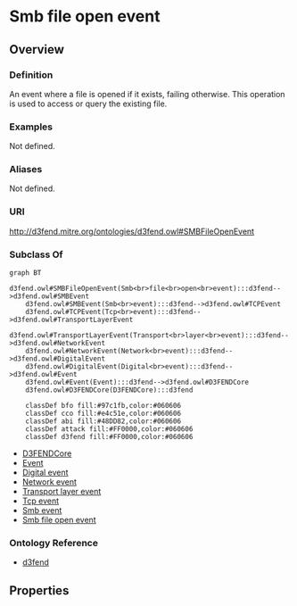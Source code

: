 # Smb file open event

## Overview

### Definition
An event where a file is opened if it exists, failing otherwise. This operation is used to access or query the existing file.

### Examples
Not defined.

### Aliases
Not defined.

### URI
http://d3fend.mitre.org/ontologies/d3fend.owl#SMBFileOpenEvent

### Subclass Of
```mermaid
graph BT
    d3fend.owl#SMBFileOpenEvent(Smb<br>file<br>open<br>event):::d3fend-->d3fend.owl#SMBEvent
    d3fend.owl#SMBEvent(Smb<br>event):::d3fend-->d3fend.owl#TCPEvent
    d3fend.owl#TCPEvent(Tcp<br>event):::d3fend-->d3fend.owl#TransportLayerEvent
    d3fend.owl#TransportLayerEvent(Transport<br>layer<br>event):::d3fend-->d3fend.owl#NetworkEvent
    d3fend.owl#NetworkEvent(Network<br>event):::d3fend-->d3fend.owl#DigitalEvent
    d3fend.owl#DigitalEvent(Digital<br>event):::d3fend-->d3fend.owl#Event
    d3fend.owl#Event(Event):::d3fend-->d3fend.owl#D3FENDCore
    d3fend.owl#D3FENDCore(D3FENDCore):::d3fend
    
    classDef bfo fill:#97c1fb,color:#060606
    classDef cco fill:#e4c51e,color:#060606
    classDef abi fill:#48DD82,color:#060606
    classDef attack fill:#FF0000,color:#060606
    classDef d3fend fill:#FF0000,color:#060606
```

- [D3FENDCore](/docs/ontology/reference/model/D3FENDCore/D3FENDCore.md)
- [Event](/docs/ontology/reference/model/D3FENDCore/Event/Event.md)
- [Digital event](/docs/ontology/reference/model/D3FENDCore/Event/Digital%20event/Digital%20event.md)
- [Network event](/docs/ontology/reference/model/D3FENDCore/Event/Digital%20event/Network%20event/Network%20event.md)
- [Transport layer event](/docs/ontology/reference/model/D3FENDCore/Event/Digital%20event/Network%20event/Transport%20layer%20event/Transport%20layer%20event.md)
- [Tcp event](/docs/ontology/reference/model/D3FENDCore/Event/Digital%20event/Network%20event/Transport%20layer%20event/Tcp%20event/Tcp%20event.md)
- [Smb event](/docs/ontology/reference/model/D3FENDCore/Event/Digital%20event/Network%20event/Transport%20layer%20event/Tcp%20event/Smb%20event/Smb%20event.md)
- [Smb file open event](/docs/ontology/reference/model/D3FENDCore/Event/Digital%20event/Network%20event/Transport%20layer%20event/Tcp%20event/Smb%20event/Smb%20file%20open%20event/Smb%20file%20open%20event.md)


### Ontology Reference
- [d3fend](http://d3fend.mitre.org/ontologies/d3fend.owl#)

## Properties

